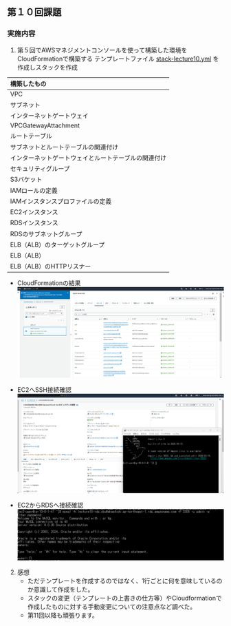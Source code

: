 ## 第１０回課題

### 実施内容
1. 第５回でAWSマネジメントコンソールを使って構築した環境をCloudFormationで構築する
   テンプレートファイル [stack-lecture10.yml](/file/stack-lecture10.yml) を作成しスタックを作成
   <br>
   
| 構築したもの                                         | 
| :--------------------------------------------------- | 
| VPC                                                  | 
| サブネット                                           | 
| インターネットゲートウェイ                           | 
| VPCGatewayAttachment                                 | 
| ルートテーブル                                       | 
| サブネットとルートテーブルの関連付け                 | 
| インターネットゲートウェイとルートテーブルの関連付け | 
| セキュリティグループ                                 | 
| S3バケット                                           | 
| IAMロールの定義                                      | 
| IAMインスタンスプロファイルの定義                    | 
| EC2インスタンス                                      | 
| RDSインスタンス                                      | 
| RDSのサブネットグループ                              | 
| ELB（ALB）のターゲットグループ                       | 
| ELB（ALB）                                           | 
| ELB（ALB）のHTTPリスナー                             | 

- CloudFormationの結果<br>
![CloudFormationの結果](/image/CloudFormationの結果.png) 

- EC2へSSH接続確認<br>
![EC2へSSH接続確認](/image/EC2へSSH接続確認.png)

- EC2からRDSへ接続確認<br>
![EC2からRDSへ接続確認](/image/EC2からRDSへ接続確認.png)

2. 感想
    - ただテンプレートを作成するのではなく、1行ごとに何を意味しているのか意識して作成をした。
    - スタックの変更（テンプレートの上書きの仕方等）やCloudformationで作成したものに対する手動変更についての注意点など調べた。
    - 第11回以降も頑張ります。